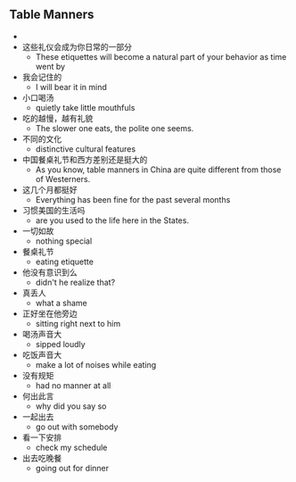 ## Table Manners

* 
* 这些礼仪会成为你日常的一部分
  * These etiquettes will become a natural part of your behavior as time went by
* 我会记住的
  * I will bear it in mind
* 小口喝汤
  * quietly take little mouthfuls
* 吃的越慢，越有礼貌
  * The slower one eats, the polite one seems.
* 不同的文化
  * distinctive cultural features
* 中国餐桌礼节和西方差别还是挺大的
  * As you know, table manners in China are quite different from those of Westerners.
* 这几个月都挺好
  * Everything has been fine for the past several months
* 习惯美国的生活吗
  * are you used to the life here in the States.
* 一切如故
  * nothing special
* 餐桌礼节
  * eating etiquette
* 他没有意识到么
  * didn't he realize that?
* 真丢人
  * what a shame
* 正好坐在他旁边
  * sitting right next to him
* 喝汤声音大
  * sipped loudly
* 吃饭声音大
  * make a lot of noises while eating
* 没有规矩
  * had no manner at all
* 何出此言
  * why did you say so
* 一起出去
  * go out with somebody
* 看一下安排
  * check my schedule
* 出去吃晚餐
  * going out for dinner